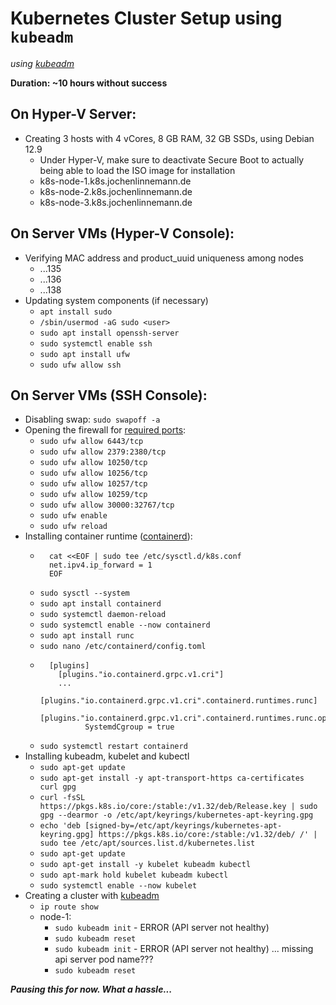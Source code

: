 # Kubernetes Cluster Setup using `kubeadm`

_using [kubeadm](https://kubernetes.io/docs/setup/production-environment/tools/kubeadm/install-kubeadm/)_

__Duration: ~10 hours without success__

## On Hyper-V Server:
- Creating 3 hosts with 4 vCores, 8 GB RAM, 32 GB SSDs, using Debian 12.9
    - Under Hyper-V, make sure to deactivate Secure Boot to actually being able to load the ISO image for installation
    - k8s-node-1.k8s.jochenlinnemann.de
    - k8s-node-2.k8s.jochenlinnemann.de
    - k8s-node-3.k8s.jochenlinnemann.de

## On Server VMs (Hyper-V Console):
- Verifying MAC address and product_uuid uniqueness among nodes
    - ...135
    - ...136
    - ...138
- Updating system components (if necessary)
    - `apt install sudo`
    - `/sbin/usermod -aG sudo <user>`
    - `sudo apt install openssh-server`
    - `sudo systemctl enable ssh`
    - `sudo apt install ufw`
    - `sudo ufw allow ssh`

## On Server VMs (SSH Console):
- Disabling swap: `sudo swapoff -a`
- Opening the firewall for [required ports](https://kubernetes.io/docs/reference/networking/ports-and-protocols/):
    - `sudo ufw allow 6443/tcp`
    - `sudo ufw allow 2379:2380/tcp`
    - `sudo ufw allow 10250/tcp`
    - `sudo ufw allow 10256/tcp`
    - `sudo ufw allow 10257/tcp`
    - `sudo ufw allow 10259/tcp`
    - `sudo ufw allow 30000:32767/tcp`
    - `sudo ufw enable`
    - `sudo ufw reload`
- Installing container runtime ([containerd](https://kubernetes.io/docs/setup/production-environment/container-runtimes/)):
    - ```
        cat <<EOF | sudo tee /etc/sysctl.d/k8s.conf
        net.ipv4.ip_forward = 1
        EOF
      ```
    - `sudo sysctl --system`
    - `sudo apt install containerd`
    - `sudo systemctl daemon-reload`
    - `sudo systemctl enable --now containerd`
    - `sudo apt install runc`
    - `sudo nano /etc/containerd/config.toml`
    - ```
        [plugins]
          [plugins."io.containerd.grpc.v1.cri"]
          ...
            [plugins."io.containerd.grpc.v1.cri".containerd.runtimes.runc]
              [plugins."io.containerd.grpc.v1.cri".containerd.runtimes.runc.options]
                SystemdCgroup = true
      ```
    - `sudo systemctl restart containerd`
- Installing kubeadm, kubelet and kubectl
    - `sudo apt-get update`
    - `sudo apt-get install -y apt-transport-https ca-certificates curl gpg`
    - `curl -fsSL https://pkgs.k8s.io/core:/stable:/v1.32/deb/Release.key | sudo gpg --dearmor -o /etc/apt/keyrings/kubernetes-apt-keyring.gpg`
    - `echo 'deb [signed-by=/etc/apt/keyrings/kubernetes-apt-keyring.gpg] https://pkgs.k8s.io/core:/stable:/v1.32/deb/ /' | sudo tee /etc/apt/sources.list.d/kubernetes.list`
    - `sudo apt-get update`
    - `sudo apt-get install -y kubelet kubeadm kubectl`
    - `sudo apt-mark hold kubelet kubeadm kubectl`
    - `sudo systemctl enable --now kubelet`
- Creating a cluster with [kubeadm](https://kubernetes.io/docs/setup/production-environment/tools/kubeadm/create-cluster-kubeadm/)
    - `ip route show`
    - node-1:
        - `sudo kubeadm init` - ERROR (API server not healthy)
        - `sudo kubeadm reset`
        - `sudo kubeadm init` - ERROR (API server not healthy)
          ... missing api server pod name???
        - `sudo kubeadm reset`

___Pausing this for now. What a hassle...___
